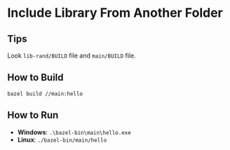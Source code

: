 # Include Library From Another Folder

## Tips
Look ```lib-rand/BUILD``` file and ```main/BUILD``` file.

## How to Build
```bazel build //main:hello```

## How to Run
- **Windows**: ```.\bazel-bin\main\hello.exe```
- **Linux**: ```./bazel-bin/main/hello```